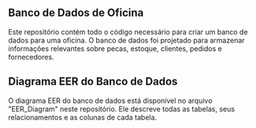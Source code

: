 ## Banco de Dados de Oficina
Este repositório contém todo o código necessário para criar um banco de dados para uma oficina. O banco de dados foi projetado para armazenar informações relevantes sobre pecas, estoque, clientes, pedidos e fornecedores.

## Diagrama EER do Banco de Dados
O diagrama EER do banco de dados está disponível no arquivo "EER_Diagram" neste repositório. Ele descreve todas as tabelas, seus relacionamentos e as colunas de cada tabela.